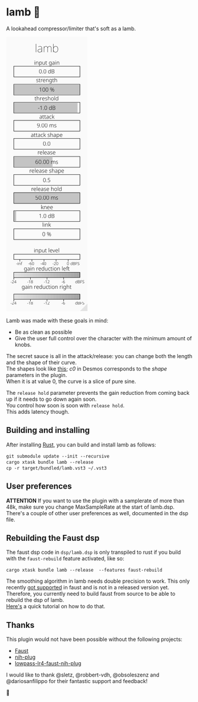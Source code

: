# lamb 🐑

A lookahead compressor/limiter that's soft as a lamb. 

<p align=”center”>
    <img src="images/lamb.png" alt="screenshot">
</p>

Lamb was made with these goals in mind:

- Be as clean as possible
- Give the user full control over the character with the minimum amount of knobs.

The secret sauce is all in the attack/release:
you can change both the length and the shape of their curve.  
The shapes look like [this](https://www.desmos.com/calculator/cog4ujr7cs); _c0_ in Desmos corresponds to the _shape_ parameters in the plugin.  
When it is at value 0, the curve is a slice of pure sine.  

The ``release hold`` parameter prevents the gain reduction from coming back up if it needs to go down again soon.  
You control how soon is soon with ``release hold``.  
This adds latency though.


## Building and installing

After installing [Rust](https://rustup.rs/), you can build and install lamb as follows:

```shell
git submodule update --init --recursive
cargo xtask bundle lamb --release
cp -r target/bundled/lamb.vst3 ~/.vst3
```

## User preferences

  **ATTENTION** If you want to use the plugin with a samplerate of more than 48k, make sure you change MaxSampleRate at the start of lamb.dsp.  
  There's a couple of other user preferences as well, documented in the dsp file.

## Rebuilding the Faust dsp

The faust dsp code in ``dsp/lamb.dsp`` is only transpiled to rust if you build with the ``faust-rebuild`` feature activated, like so: 

``` shell
cargo xtask bundle lamb --release  --features faust-rebuild
```

The smoothing algorithm in lamb needs double precision to work.
This only recently [got supported](https://github.com/grame-cncm/faust/commit/9f2eb5766605f9f8235a45965c69ff33b4274685) in faust and is not in a released version yet.
Therefore, you currently need to build faust from source to be able to rebuild the dsp of lamb.  
[Here's](https://github.com/grame-cncm/faust/wiki/BuildingSimple) a quick tutorial on how to do that.


## Thanks

This plugin would not have been possible without the following projects:
- [Faust](http://faust.grame.fr)
- [nih-plug](https://github.com/robbert-vdh/nih-plug)
- [lowpass-lr4-faust-nih-plug](https://codeberg.org/obsoleszenz/lowpass-lr4-faust-nih-plug)

I would like to thank @sletz, @robbert-vdh, @obsoleszenz and @dariosanfilippo for their fantastic support and feedback!   

🐑
